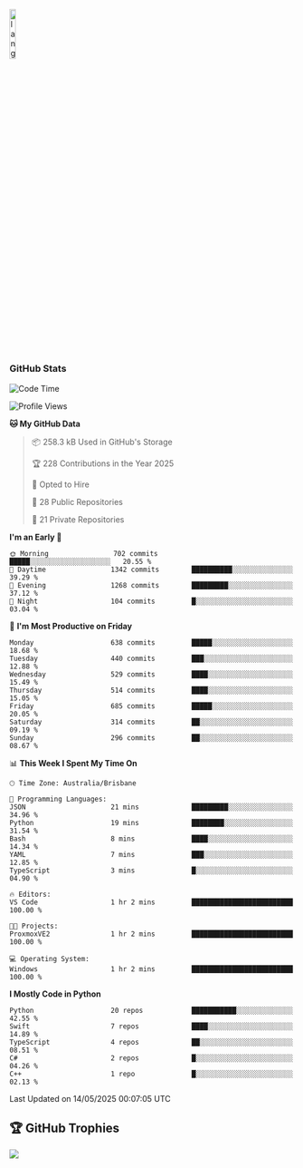 <p align="left"><img width=15%" src="https://github.com/alansmathew/alansmathew/raw/master/lang.gif" alt="lang image here" /></p>

# <h3 align="left">GitHub Stats</h3>

<!--START_SECTION:waka-->
![Code Time](http://img.shields.io/badge/Code%20Time-571%20hrs%2055%20mins-blue)

![Profile Views](http://img.shields.io/badge/Profile%20Views-4-blue)

**🐱 My GitHub Data** 

> 📦 258.3 kB Used in GitHub's Storage 
 > 
> 🏆 228 Contributions in the Year 2025
 > 
> 💼 Opted to Hire
 > 
> 📜 28 Public Repositories 
 > 
> 🔑 21 Private Repositories 
 > 
**I'm an Early 🐤** 

```text
🌞 Morning                702 commits         █████░░░░░░░░░░░░░░░░░░░░   20.55 % 
🌆 Daytime                1342 commits        ██████████░░░░░░░░░░░░░░░   39.29 % 
🌃 Evening                1268 commits        █████████░░░░░░░░░░░░░░░░   37.12 % 
🌙 Night                  104 commits         █░░░░░░░░░░░░░░░░░░░░░░░░   03.04 % 
```
📅 **I'm Most Productive on Friday** 

```text
Monday                   638 commits         █████░░░░░░░░░░░░░░░░░░░░   18.68 % 
Tuesday                  440 commits         ███░░░░░░░░░░░░░░░░░░░░░░   12.88 % 
Wednesday                529 commits         ████░░░░░░░░░░░░░░░░░░░░░   15.49 % 
Thursday                 514 commits         ████░░░░░░░░░░░░░░░░░░░░░   15.05 % 
Friday                   685 commits         █████░░░░░░░░░░░░░░░░░░░░   20.05 % 
Saturday                 314 commits         ██░░░░░░░░░░░░░░░░░░░░░░░   09.19 % 
Sunday                   296 commits         ██░░░░░░░░░░░░░░░░░░░░░░░   08.67 % 
```


📊 **This Week I Spent My Time On** 

```text
🕑︎ Time Zone: Australia/Brisbane

💬 Programming Languages: 
JSON                     21 mins             █████████░░░░░░░░░░░░░░░░   34.96 % 
Python                   19 mins             ████████░░░░░░░░░░░░░░░░░   31.54 % 
Bash                     8 mins              ████░░░░░░░░░░░░░░░░░░░░░   14.34 % 
YAML                     7 mins              ███░░░░░░░░░░░░░░░░░░░░░░   12.85 % 
TypeScript               3 mins              █░░░░░░░░░░░░░░░░░░░░░░░░   04.90 % 

🔥 Editors: 
VS Code                  1 hr 2 mins         █████████████████████████   100.00 % 

🐱‍💻 Projects: 
ProxmoxVE2               1 hr 2 mins         █████████████████████████   100.00 % 

💻 Operating System: 
Windows                  1 hr 2 mins         █████████████████████████   100.00 % 
```

**I Mostly Code in Python** 

```text
Python                   20 repos            ███████████░░░░░░░░░░░░░░   42.55 % 
Swift                    7 repos             ████░░░░░░░░░░░░░░░░░░░░░   14.89 % 
TypeScript               4 repos             ██░░░░░░░░░░░░░░░░░░░░░░░   08.51 % 
C#                       2 repos             █░░░░░░░░░░░░░░░░░░░░░░░░   04.26 % 
C++                      1 repo              █░░░░░░░░░░░░░░░░░░░░░░░░   02.13 % 
```




 Last Updated on 14/05/2025 00:07:05 UTC
<!--END_SECTION:waka-->

## 🏆 GitHub Trophies

![](https://github-profile-trophy.vercel.app/?username=samh06&theme=discord&no-frame=true&no-bg=false&margin-w=4)
